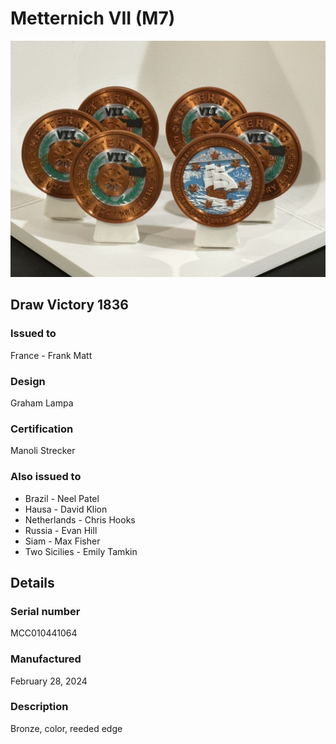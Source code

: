 
# Metternich VII (M7)

![Metternich VII (M7) Coins](m7-coins.jpg)

## Draw Victory 1836

### Issued to

France - Frank Matt

### Design

Graham Lampa

### Certification

Manoli Strecker

### Also issued to

* Brazil - Neel Patel
* Hausa - David Klion
* Netherlands - Chris Hooks
* Russia - Evan Hill
* Siam - Max Fisher
* Two Sicilies - Emily Tamkin

## Details

### Serial number

MCC010441064

### Manufactured
February 28, 2024

### Description

Bronze, color, reeded edge
